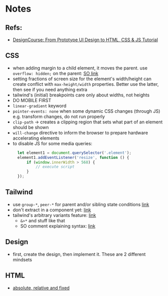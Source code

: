 # Notes

## Refs:
- [DesignCourse: From Prototype UI Design to HTML, CSS & JS Tutorial
](https://www.youtube.com/watch?v=GTyMUjhA-o4)
## CSS
- when adding margin to a child element, it moves the parent. use `overflow: hidden;` on the parent: [SO link](https://stackoverflow.com/questions/1762539/margin-on-child-element-moves-parent-element)
- setting fractions of screen size for the element's width/height can create conflict with `max-height/width` properties. Better use the latter, then see if you need anything extra
- tailwind's (initial) breakpoints care only about widths, not heights
- DO MOBILE FIRST
- `linear-gradient` keyword
- `pointer-events: none` when some dynamic CSS changes (through JS) e.g. transform changes, do not run properly
- `clip-path` -> creates a clipping region that sets what part of an element should be shown
- `will-change` directive to inform the browser to prepare hardware accelerating elements
- to disable JS for some media queries:
  ```js
    let element1 = document.querySelector('.element');
    element1.addEventListener('resize', function () {
        if (window.innerWidth > 568) {
            // execute script
        }
    });
  ```

## Tailwind
- use `group-*`, `peer-*` for parent and/or sibling state conditions [link](https://tailwindcss.com/docs/hover-focus-and-other-states)
- don't extract in a component yet: [link](https://tailwindcss.com/docs/reusing-styles#loops)
- tailwind's arbitrary variants feature: [link](https://tailwindcss.com/docs/hover-focus-and-other-states#using-arbitrary-variants)
  - `&>*` and stuff like that
  - SO comment explaining syntax: [link](https://stackoverflow.com/a/73667926)

## Design
- first, create the design, then implement it. These are 2 different mindsets

## HTML
- [absolute, relative and fixed](https://css-tricks.com/absolute-relative-fixed-positioining-how-do-they-differ/)
